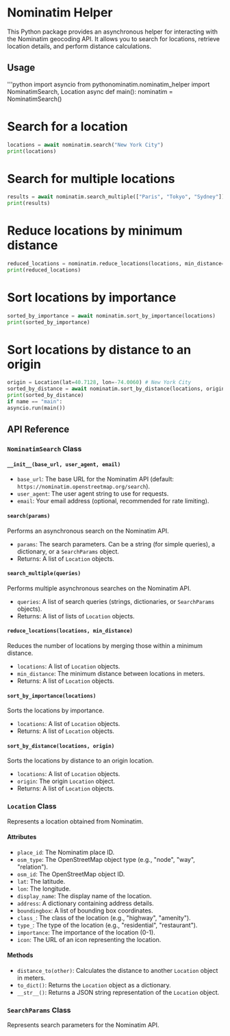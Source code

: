 # Nominatim Helper

This Python package provides an asynchronous helper for interacting with the Nominatim geocoding API. It allows you to search for locations, retrieve location details, and perform distance calculations.

## Usage
'''python
import asyncio
from pythonominatim.nominatim_helper import NominatimSearch, Location
async def main():
nominatim = NominatimSearch()
# Search for a location

```python
locations = await nominatim.search("New York City")
print(locations)
```
# Search for multiple locations

```python
results = await nominatim.search_multiple(["Paris", "Tokyo", "Sydney"])
print(results)
```
# Reduce locations by minimum distance

```python
reduced_locations = nominatim.reduce_locations(locations, min_distance=1000)
print(reduced_locations)
```
# Sort locations by importance

```python
sorted_by_importance = await nominatim.sort_by_importance(locations)
print(sorted_by_importance)
```
# Sort locations by distance to an origin
```python
origin = Location(lat=40.7128, lon=-74.0060) # New York City
sorted_by_distance = await nominatim.sort_by_distance(locations, origin)
print(sorted_by_distance)
if name == "main":
asyncio.run(main())
```


## API Reference

### `NominatimSearch` Class

#### `__init__(base_url, user_agent, email)`

- `base_url`: The base URL for the Nominatim API (default: `https://nominatim.openstreetmap.org/search`).
- `user_agent`: The user agent string to use for requests.
- `email`: Your email address (optional, recommended for rate limiting).

#### `search(params)`

Performs an asynchronous search on the Nominatim API.

- `params`: The search parameters. Can be a string (for simple queries), a dictionary, or a `SearchParams` object.
- Returns: A list of `Location` objects.

#### `search_multiple(queries)`

Performs multiple asynchronous searches on the Nominatim API.

- `queries`: A list of search queries (strings, dictionaries, or `SearchParams` objects).
- Returns: A list of lists of `Location` objects.

#### `reduce_locations(locations, min_distance)`

Reduces the number of locations by merging those within a minimum distance.

- `locations`: A list of `Location` objects.
- `min_distance`: The minimum distance between locations in meters.
- Returns: A list of `Location` objects.

#### `sort_by_importance(locations)`

Sorts the locations by importance.

- `locations`: A list of `Location` objects.
- Returns: A list of `Location` objects.

#### `sort_by_distance(locations, origin)`

Sorts the locations by distance to an origin location.

- `locations`: A list of `Location` objects.
- `origin`: The origin `Location` object.
- Returns: A list of `Location` objects.

### `Location` Class

Represents a location obtained from Nominatim.

#### Attributes

- `place_id`: The Nominatim place ID.
- `osm_type`: The OpenStreetMap object type (e.g., "node", "way", "relation").
- `osm_id`: The OpenStreetMap object ID.
- `lat`: The latitude.
- `lon`: The longitude.
- `display_name`: The display name of the location.
- `address`: A dictionary containing address details.
- `boundingbox`: A list of bounding box coordinates.
- `class_`: The class of the location (e.g., "highway", "amenity").
- `type_`: The type of the location (e.g., "residential", "restaurant").
- `importance`: The importance of the location (0-1).
- `icon`: The URL of an icon representing the location.

#### Methods

- `distance_to(other)`: Calculates the distance to another `Location` object in meters.
- `to_dict()`: Returns the `Location` object as a dictionary.
- `__str__()`: Returns a JSON string representation of the `Location` object.

### `SearchParams` Class

Represents search parameters for the Nominatim API.
